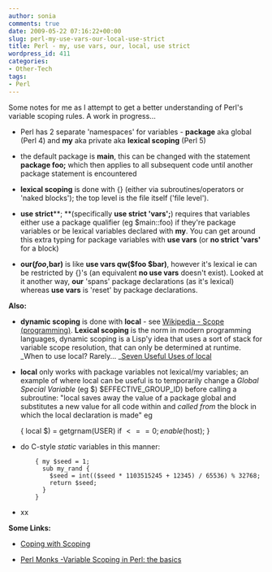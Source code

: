 ```yaml
---
author: sonia
comments: true
date: 2009-05-22 07:16:22+00:00
slug: perl-my-use-vars-our-local-use-strict
title: Perl - my, use vars, our, local, use strict
wordpress_id: 411
categories:
- Other-Tech
tags:
- Perl
---
```


Some notes for me as I attempt to get a better understanding of Perl's variable scoping rules. A work in progress...



	
  * Perl has 2 separate 'namespaces' for variables - **package** aka global (Perl 4) and **my** aka private aka **lexical scoping** (Perl 5)

	
  * the default package is **main**, this can be changed with the statement **package foo;** which then applies to all subsequent code until another package statement is encountered

	
  * **lexical scoping** is done with {} (either via subroutines/operators or 'naked blocks'); the top level is the file itself ('file level').

	
  * **use strict****; **(specifically **use strict 'vars';**) requires that variables either use a package qualifier (eg $main::foo) if they're package variables or be lexical variables declared with **my**. You can get around this extra typing for package variables with **use vars** (or **no strict 'vars'** for a block)

	
  * **our($foo,$bar)** is like **use vars qw($foo $bar)**, however it's lexical ie can be restricted by {}'s (an equivalent **no use vars** doesn't exist). Looked at it another way, **our** 'spans' package declarations (as it's lexical) whereas **use vars** is 'reset' by package declarations.


**Also:**



	
  * **dynamic scoping** is done with **local** - see [Wikipedia - Scope (programming)](http://en.wikipedia.org/wiki/Scope_(programming)#Dynamic_scoping). **Lexical scoping** is the norm in modern programming languages, dynamic scoping is a Lisp'y idea that uses a sort of stack for variable scope resolution, that can only be determined at runtime.  _When to use local? Rarely... _[Seven Useful Uses of local](http://perl.plover.com/local.html)

	
  * **local** only works with package variables not lexical/my variables; an example of where local can be useful is to temporarily change a _Global Special Variable_ (eg $) $EFFECTIVE_GROUP_ID) before calling a subroutine: "local saves away the value of a package global and substitutes a new value for all code within and _called from_ the block in which the local declaration is made" eg



    
    {
        local $) = getgrnam(USER) if $< == 0;
        enable($host);
    }





	
  * do C-style _static_ variables in this manner:



    
            { my $seed = 1;
              sub my_rand {
                $seed = int(($seed * 1103515245 + 12345) / 65536) % 32768;
                return $seed;
              }
            }





	
  * xx


**Some Links:**



	
  * [Coping with Scoping](http://perl.plover.com/FAQs/Namespaces.html)

	
  * [Perl Monks -Variable Scoping in Perl: the basics](http://www.perlmonks.org/?node_id=66677)


